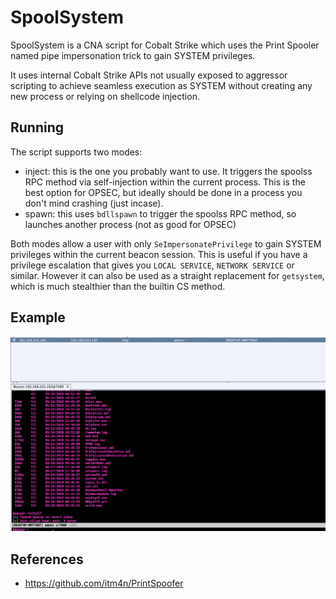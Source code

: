 # SpoolSystem

SpoolSystem is a CNA script for Cobalt Strike which uses the Print Spooler named pipe impersonation trick to gain SYSTEM privileges.

It uses internal Cobalt Strike APIs not usually exposed to aggressor scripting to achieve seamless execution as SYSTEM without creating any new process or relying on shellcode injection.

## Running

The script supports two modes:

* inject: this is the one you probably want to use. It triggers the spoolss RPC method via self-injection within the current process. This is the best option for OPSEC, but ideally should be done in a process you don't mind crashing (just incase).
* spawn: this uses `bdllspawn` to trigger the spoolss RPC method, so launches another process (not as good for OPSEC)

Both modes allow a user with only `SeImpersonatePrivilege` to gain SYSTEM privileges within the current beacon session. This is useful if you have a privilege escalation that gives you `LOCAL SERVICE`, `NETWORK SERVICE` or similar. However it can also be used as a straight replacement for `getsystem`, which is much stealthier than the builtin CS method.

## Example


![example](spoolsystem.gif)

## References

* https://github.com/itm4n/PrintSpoofer